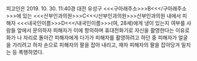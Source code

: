 피고인은 2019. 10. 30. 11:40경 대전 유성구 <<<구아래주소>>>B<<</구아래주소>>>에 있는 <<<산부인과의원>>>C<<</산부인과의원>>>산부인과의원 내에서 피해자 <<<내국인이름>>>D<<</내국인이름>>>(여, 28세)에게 냉이 있는지 여부를 사람들 앞에서 문의하자 피해자가 이에 항의하며 휴대전화기로 자신을 촬영한다는 이유로 화가 나 자리로 돌아간 피해자에게 다가가 피해자를 촬영하려고 하던 중 피해자가 얼굴을 가리려고 하자 손으로 피해자의 팔을 잡아 내리고, 재차 피해자의 팔을 잡아당겨 밀치는 등 폭행하였다.